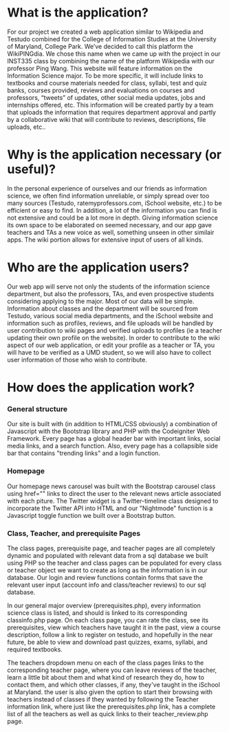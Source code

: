 # What is the application?

For our project we created a web application similar to Wikipedia and Testudo combined for the College of Information Studies at the University of Maryland, College Park. We’ve decided to call this platform the WikiPINGdia. We chose this name when we came up with the project in our INST335 class by combining the name of the platform Wikipedia with our professor Ping Wang. This website will feature information on the Information Science major. To be more specific, it will include links to textbooks and course materials needed for class, syllabi, test and quiz banks, courses provided, reviews and evaluations on courses and professors, “tweets” of updates, other social media updates, jobs and internships offered, etc. This information will be created partly by a team that uploads the information that requires department approval and partly by a collaborative wiki that will contribute to reviews, descriptions, file uploads, etc..

# Why is the application necessary (or useful)?

In the personal experience of ourselves and our friends as information science, we often find information unreliable, or simply spread over too many sources (Testudo, ratemyprofessors.com, iSchool website, etc.) to be efficient or easy to find. In addition, a lot of the information you can find is not extensive and could be a lot more in depth. Giving information science its own space to be elaborated on seemed necessary, and our app gave teachers and TAs a new voice as well, something unseen in other similair apps. The wiki portion allows for extensive input of users of all kinds.

# Who are the application users?

Our web app will serve not only the students of the information science department, but also the professors, TAs, and even prospective students considering applying to the major. Most of our data will be simple. Information about classes and the department will be sourced from Testudo, various social media departments, and the iSchool website and information such as profiles, reviews, and file uploads will be handled by user contribution to wiki pages and verified uploads to profiles (ie a teacher updating their own profile on the website). In order to contribute to the wiki aspect of our web application, or edit your profile as a teacher or TA, you will have to be verified as a UMD student, so we will also have to collect user information of those who wish to contribute.

# How does the application work?

### General structure

Our site is built with (in addition to HTML/CSS obviously) a combination of Javascript with the Bootstrap library and PHP with the Codeigniter Web Framework. Every page has a global header bar with important links, social media links, and a search function. Also, every page has a collapsible side bar that contains "trending links" and a login function.

### Homepage

Our homepage news carousel was built with the Bootstrap carousel class using href="" links to direct the user to the relevant news article associated with each piture. The Twitter widget is a Twitter-timeline class designed to incorporate the Twitter API into HTML and our "Nightmode" function is a Javascript toggle function we built over a Bootstrap button.

### Class, Teacher, and prerequisite Pages

The class pages, prerequisite page, and teacher pages are all completely dynamic and populated with relevant data from a sql database we built using PHP so the teacher and class pages can be populated for every class or teacher object we want to create as long as the information is in our database. Our login and review functions contain forms that save the relevant user input (account info and class/teacher reviews) to our sql database.

In our general major overview (prerequisites.php), every information science class is listed, and should is linked to its corresponding classinfo.php page. On each class page, you can rate the class, see its prerequisites, view which teachers have taught it in the past, view a course description, follow a link to register on testudo, and hopefully in the near future, be able to view and download past quizzes, exams, syllabi, and required textbooks.

The teachers dropdown menu on each of the class pages links to the corresponding teacher page, where you can leave reviews of the teacher, learn a little bit about them and what kind of research they do, how to contact them, and which other classes, if any, they've taught in the iSchool at Maryland. the user is also given the option to start their browsing with teachers instead of classes if they wanted by following the Teacher information link, where just like the prerequisites.php link, has a complete list of all the teachers as well as quick links to their teacher_review.php page.

